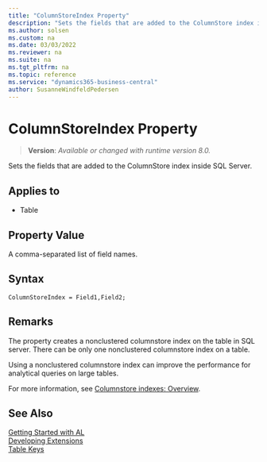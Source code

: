 ```yaml
---
title: "ColumnStoreIndex Property"
description: "Sets the fields that are added to the ColumnStore index inside SQL Server."
ms.author: solsen
ms.custom: na
ms.date: 03/03/2022
ms.reviewer: na
ms.suite: na
ms.tgt_pltfrm: na
ms.topic: reference
ms.service: "dynamics365-business-central"
author: SusanneWindfeldPedersen
---
```

[//]: # (START>DO_NOT_EDIT)
[//]: # (IMPORTANT:Do not edit any of the content between here and the END>DO_NOT_EDIT.)
[//]: # (Any modifications should be made in the .xml files in the ModernDev repo.)
# ColumnStoreIndex Property
> **Version**: _Available or changed with runtime version 8.0._

Sets the fields that are added to the ColumnStore index inside SQL Server.

## Applies to
-   Table

[//]: # (IMPORTANT: END>DO_NOT_EDIT)

## Property Value
A comma-separated list of field names.

## Syntax

```al
ColumnStoreIndex = Field1,Field2;
```

## Remarks
The property creates a nonclustered columnstore index on the table in SQL server. There can be only one nonclustered columnstore index on a table.

Using a nonclustered columnstore index can improve the performance for analytical queries on large tables. 

For more information, see [Columnstore indexes: Overview](/sql/relational-databases/indexes/columnstore-indexes-overview).

## See Also  
[Getting Started with AL](../devenv-get-started.md)  
[Developing Extensions](../devenv-dev-overview.md)  
[Table Keys](../devenv-table-keys.md)  
